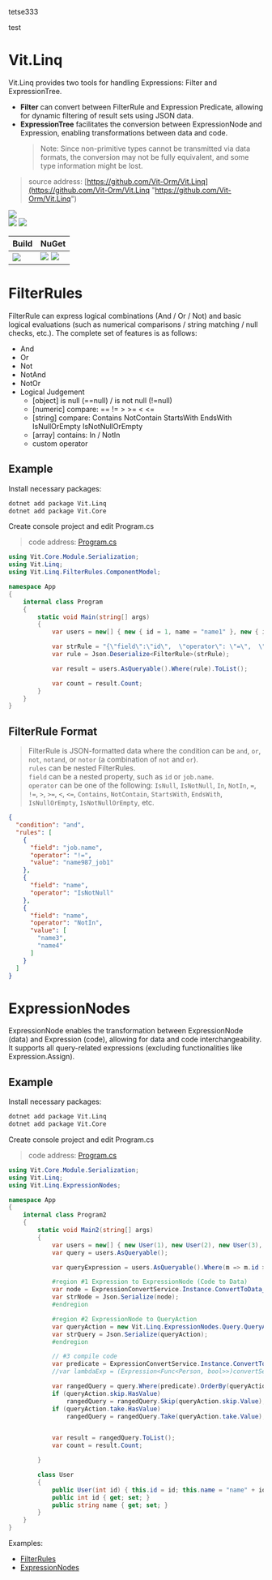 tetse333


test﻿
# Vit.Linq
Vit.Linq provides two tools for handling Expressions: Filter and ExpressionTree.    
- **Filter** can convert between FilterRule and Expression Predicate, allowing for dynamic filtering of result sets using JSON data.    
- **ExpressionTree** facilitates the conversion between ExpressionNode and Expression, enabling transformations between data and code.    
  > Note: Since non-primitive types cannot be transmitted via data formats, the conversion may not be fully equivalent, and some type information might be lost.    
> source address: [https://github.com/Vit-Orm/Vit.Linq](https://github.com/Vit-Orm/Vit.Linq "https://github.com/Vit-Orm/Vit.Linq")    

![](https://img.shields.io/github/license/Vit-Orm/Vit.Linq.svg)  
![](https://img.shields.io/github/repo-size/Vit-Orm/Vit.Linq.svg)  ![](https://img.shields.io/github/last-commit/Vit-Orm/Vit.Linq.svg)  
 

| Build | NuGet |
| -------- | -------- |
|![](https://github.com/Vit-Orm/Vit.Linq/workflows/ki_devops3/badge.svg) | [![](https://img.shields.io/nuget/v/Vit.Linq.svg)](https://www.nuget.org/packages/Vit.Linq) ![](https://img.shields.io/nuget/dt/Vit.Linq.svg) |




# FilterRules
FilterRule can express logical combinations (And / Or / Not) and basic logical evaluations (such as numerical comparisons / string matching / null checks, etc.). The complete set of features is as follows:
  - And
  - Or
  - Not
  - NotAnd
  - NotOr
  - Logical Judgement
    - [object] is null (==null) / is not null (!=null)
    - [numeric] compare: ==  !=  >  >=  <  <=
    - [string] compare: Contains NotContain StartsWith EndsWith IsNullOrEmpty IsNotNullOrEmpty
    - [array] contains: In / NotIn
    - custom operator

## Example

Install necessary packages:
``` bash
dotnet add package Vit.Linq
dotnet add package Vit.Core
```

Create console project and edit Program.cs
> code address: [Program.cs](https://github.com/Vit-Orm/Vit.Linq/tree/master/test/Vit.Linq.Console/Program.cs)    
``` csharp
using Vit.Core.Module.Serialization;
using Vit.Linq;
using Vit.Linq.FilterRules.ComponentModel;

namespace App
{
    internal class Program
    {
        static void Main(string[] args)
        {
            var users = new[] { new { id = 1, name = "name1" }, new { id = 2, name = "name2" } };

            var strRule = "{\"field\":\"id\",  \"operator\": \"=\",  \"value\": 1 }";
            var rule = Json.Deserialize<FilterRule>(strRule);

            var result = users.AsQueryable().Where(rule).ToList();

            var count = result.Count;
        }
    }
}


```


## FilterRule Format
> FilterRule is JSON-formatted data where the condition can be `and`, `or`, `not`, `notand`, or `notor` (a combination of `not` and `or`).   
> `rules` can be nested FilterRules.   
> `field` can be a nested property, such as `id` or `job.name`.   
> `operator` can be one of the following: `IsNull`, `IsNotNull`, `In`, `NotIn`, `=`, `!=`, `>`, `>=`, `<`, `<=`, `Contains`, `NotContain`, `StartsWith`, `EndsWith`, `IsNullOrEmpty`, `IsNotNullOrEmpty`, etc.    
``` json
{
  "condition": "and",
  "rules": [
    {
      "field": "job.name",
      "operator": "!=",
      "value": "name987_job1"
    },
    {
      "field": "name",
      "operator": "IsNotNull"
    },
    {
      "field": "name",
      "operator": "NotIn",
      "value": [
        "name3",
        "name4"
      ]
    }
  ]
}
```


# ExpressionNodes
ExpressionNode enables the transformation between ExpressionNode (data) and Expression (code), allowing for data and code interchangeability. It supports all query-related expressions (excluding functionalities like Expression.Assign).

## Example
Install necessary packages:
``` bash
dotnet add package Vit.Linq
dotnet add package Vit.Core
```

Create console project and edit Program.cs
> code address: [Program.cs](https://github.com/Vit-Orm/Vit.Linq/tree/master/test/Vit.Linq.Console/Program2.cs)    
``` csharp
using Vit.Core.Module.Serialization;
using Vit.Linq;
using Vit.Linq.ExpressionNodes;

namespace App
{
    internal class Program2
    {
        static void Main2(string[] args)
        {
            var users = new[] { new User(1), new User(2), new User(3), new User(4) };
            var query = users.AsQueryable();

            var queryExpression = users.AsQueryable().Where(m => m.id > 0).OrderBy(m => m.id).Skip(1).Take(2);

            #region #1 Expression to ExpressionNode (Code to Data)
            var node = ExpressionConvertService.Instance.ConvertToData_LambdaNode(queryExpression.Expression);
            var strNode = Json.Serialize(node);
            #endregion

            #region #2 ExpressionNode to QueryAction
            var queryAction = new Vit.Linq.ExpressionNodes.Query.QueryAction(node);
            var strQuery = Json.Serialize(queryAction);
            #endregion

            // #3 compile code
            var predicate = ExpressionConvertService.Instance.ConvertToCode_PredicateExpression<User>(queryAction.filter);
            //var lambdaExp = (Expression<Func<Person, bool>>)convertService.ToLambdaExpression(queryAction.filter, typeof(User));

            var rangedQuery = query.Where(predicate).OrderBy(queryAction.orders);
            if (queryAction.skip.HasValue)
                rangedQuery = rangedQuery.Skip(queryAction.skip.Value);
            if (queryAction.take.HasValue)
                rangedQuery = rangedQuery.Take(queryAction.take.Value);


            var result = rangedQuery.ToList();
            var count = result.Count;

        }

        class User
        {
            public User(int id) { this.id = id; this.name = "name" + id; }
            public int id { get; set; }
            public string name { get; set; }
        }
    }
}

```











Examples:  
- [FilterRules](https://github.com/Vit-Orm/Vit.Linq/tree/master/test/Vit.Linq.MsTest/FilterRules/Filter_TestBase.cs)    
- [ExpressionNodes](https://github.com/Vit-Orm/Vit.Linq/tree/master/test/Vit.Linq.ExpressionNodes.MsTest)    




